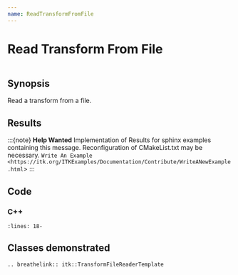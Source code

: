 ```yaml
---
name: ReadTransformFromFile
---
```


# Read Transform From File

```{index} single: TransformFileReader pair: read; transform pair: file; transform
```

## Synopsis

Read a transform from a file.

## Results

:::{note}
**Help Wanted**
Implementation of Results for sphinx examples containing this message.
Reconfiguration of CMakeList.txt may be necessary.
`Write An Example <https://itk.org/ITKExamples/Documentation/Contribute/WriteANewExample.html`>
:::

## Code

### C++

```{literalinclude} Code.cxx
:lines: 18-
```

## Classes demonstrated

```{eval-rst}
.. breathelink:: itk::TransformFileReaderTemplate
```
